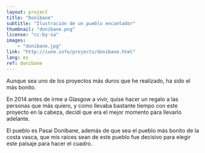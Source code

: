 ```yaml
---
layout: project
title: "Donibane"
subtitle: "Ilustración de un pueblo encantador"
thumbnail: "donibane.png"
license: "cc-by-sa"
images:
    - "donibane.jpg"
link: "http://iune.info/projects/donibane.html"
lang: es
ref: donibane
---
```


Aunque sea uno de los proyectos más duros que he realizado, ha sido el más bonito.

En 2014 antes de irme a Glasgow a vivir, quise hacer un regalo a las personas que más quiero, y como llevaba bastante
tiempo con este proyecto en la cabeza, decidí que era el mejor momento para llevarlo adelante.

El pueblo es Pasai Donibane, además de que sea el pueblo más bonito de la costa vasca, que mis raíces sean de este
pueblo fue decisivo para elegir este paisaje para hacer el cuadro.
